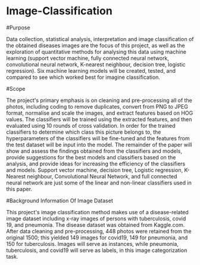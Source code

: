 # Image-Classification
#Purpose  

Data collection, statistical analysis, interpretation and image classification of the obtained diseases images  are the focus of this project, as well as the exploration of quantitative methods for analysing this data using machine learning (support vector machine, fully connected neural network, convolutional neural network, K-nearest neighbour, decision tree, logistic regression). Six machine learning models will be created, tested, and compared to see which worked best for imagine classification. 

#Scope 

The project's primary emphasis is on cleaning and pre-processing all of the photos, including coding to remove duplicates, convert from PNG to JPEG format, normalise and scale the images, and extract features based on HOG values. The classifiers will be trained using the extracted features, and then evaluated using 10 rounds of cross validation. In order for the trained classifiers to determine which class this picture belongs to, the hyperparameters of the classifiers will be fine-tuned and the features from the test dataset will be input into the model. The remainder of the paper will show and assess the findings obtained from the classifiers and models, provide suggestions for the best models and classifiers based on the analysis, and provide ideas for increasing the efficiency of the classifiers and models. Support vector machine, decision tree, Logistic regression, K-Nearest neighbour, Convolutional Neural Network, and full connected neural network are just some of the linear and non-linear classifiers used in this paper.

#Background Information Of Image Dataset 

This project's image classification method makes use of a disease-related image dataset including x-ray images of persons with tuberculosis, covid 19, and pneumonia. The disease dataset was obtained from Kaggle.com. After data cleaning and pre-processing, 448 photos were retained from the original 1500; this yielded 149 images for covid19, 149 for pneumonia, and 150 for tuberculosis.  Images will serve as instances, while pneumonia, tuberculosis, and covid19 will serve as labels, in this image categorization task.
